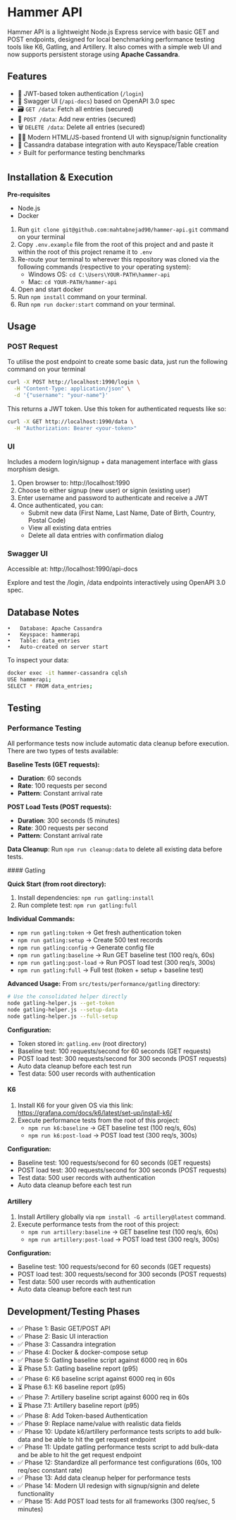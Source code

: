 # Hammer API

Hammer API is a lightweight Node.js Express service with basic GET and POST endpoints, designed for local benchmarking performance testing tools like K6, Gatling, and Artillery. It also comes with a simple web UI and now supports persistent storage using **Apache Cassandra**.

## Features

- 🔐 JWT-based token authentication (`/login`)
- 📘 Swagger UI (`/api-docs`) based on OpenAPI 3.0 spec
- 🗃️ `GET /data`: Fetch all entries (secured)
- 📝 `POST /data`: Add new entries (secured)
- 🗑️ `DELETE /data`: Delete all entries (secured)
- 👩‍💻 Modern HTML/JS-based frontend UI with signup/signin functionality
- 🧱 Cassandra database integration with auto Keyspace/Table creation
- ⚡ Built for performance testing benchmarks

## Installation & Execution

**Pre-requisites**

- Node.js
- Docker

1. Run `git clone git@github.com:mahtabnejad90/hammer-api.git` command on your terminal
2. Copy `.env.example` file from the root of this project and and paste it within the root of this project rename it to `.env`
3. Re-route your terminal to wherever this repository was cloned via the following commands (respective to your operating system):
     - Windows OS: `cd C:\Users\YOUR-PATH\hammer-api`
     - Mac: `cd YOUR-PATH/hammer-api`
4. Open and start docker
5. Run `npm install` command on your terminal.
6. Run `npm run docker:start` command on your terminal.

## Usage

### POST Request

To utilise the post endpoint to create some basic data, just run the following command on your terminal

```bash
curl -X POST http://localhost:1990/login \
  -H "Content-Type: application/json" \
  -d '{"username": "your-name"}'
  ```

This returns a JWT token. Use this token for authenticated requests like so:

```bash
curl -X GET http://localhost:1990/data \
  -H "Authorization: Bearer <your-token>"
  ```
### UI

Includes a modern login/signup + data management interface with glass morphism design.

1. Open browser to: http://localhost:1990
2. Choose to either signup (new user) or signin (existing user)
3. Enter username and password to authenticate and receive a JWT
4. Once authenticated, you can:
   - Submit new data (First Name, Last Name, Date of Birth, Country, Postal Code)
   - View all existing data entries
   - Delete all data entries with confirmation dialog

### Swagger UI

Accessible at:
http://localhost:1990/api-docs

Explore and test the /login, /data endpoints interactively using OpenAPI 3.0 spec.

## Database Notes

	•	Database: Apache Cassandra
	•	Keyspace: hammerapi
	•	Table: data_entries
	•	Auto-created on server start

To inspect your data:

```bash
docker exec -it hammer-cassandra cqlsh
USE hammerapi;
SELECT * FROM data_entries;
```

## Testing

### Performance Testing

All performance tests now include automatic data cleanup before execution. There are two types of tests available:

**Baseline Tests (GET requests):**
- **Duration**: 60 seconds
- **Rate**: 100 requests per second  
- **Pattern**: Constant arrival rate

**POST Load Tests (POST requests):**
- **Duration**: 300 seconds (5 minutes)
- **Rate**: 300 requests per second
- **Pattern**: Constant arrival rate

**Data Cleanup**: Run `npm run cleanup:data` to delete all existing data before tests.

#### Gatling

**Quick Start (from root directory):**
1. Install dependencies: `npm run gatling:install`
2. Run complete test: `npm run gatling:full`

**Individual Commands:**
- `npm run gatling:token` → Get fresh authentication token
- `npm run gatling:setup` → Create 500 test records
- `npm run gatling:config` → Generate config file
- `npm run gatling:baseline` → Run GET baseline test (100 req/s, 60s)
- `npm run gatling:post-load` → Run POST load test (300 req/s, 300s)
- `npm run gatling:full` → Full test (token + setup + baseline test)

**Advanced Usage:**
From `src/tests/performance/gatling` directory:
```bash
# Use the consolidated helper directly
node gatling-helper.js --get-token
node gatling-helper.js --setup-data
node gatling-helper.js --full-setup
```

**Configuration:**
- Token stored in: `gatling.env` (root directory)
- Baseline test: 100 requests/second for 60 seconds (GET requests)
- POST load test: 300 requests/second for 300 seconds (POST requests)
- Auto data cleanup before each test run
- Test data: 500 user records with authentication

#### K6

1. Install K6 for your given OS via this link: https://grafana.com/docs/k6/latest/set-up/install-k6/
2. Execute performance tests from the root of this project:
   - `npm run k6:baseline` → GET baseline test (100 req/s, 60s)
   - `npm run k6:post-load` → POST load test (300 req/s, 300s)

**Configuration:**
- Baseline test: 100 requests/second for 60 seconds (GET requests)
- POST load test: 300 requests/second for 300 seconds (POST requests)
- Test data: 500 user records with authentication
- Auto data cleanup before each test run

#### Artillery

1. Install Artillery globally via `npm install -G artillery@latest` command.
2. Execute performance tests from the root of this project:
   - `npm run artillery:baseline` → GET baseline test (100 req/s, 60s)
   - `npm run artillery:post-load` → POST load test (300 req/s, 300s)

**Configuration:**
- Baseline test: 100 requests/second for 60 seconds (GET requests)
- POST load test: 300 requests/second for 300 seconds (POST requests)
- Test data: 500 user records with authentication
- Auto data cleanup before each test run

## Development/Testing Phases

- ✅ Phase 1: Basic GET/POST API
- ✅ Phase 2: Basic UI interaction
- ✅ Phase 3: Cassandra integration
- ✅ Phase 4: Docker & docker-compose setup
- ✅ Phase 5: Gatling baseline script against 6000 req in 60s
- ⏳ Phase 5.1: Gatling baseline report (p95)
- ✅ Phase 6: K6 baseline script against 6000 req in 60s
- ⏳ Phase 6.1: K6 baseline report (p95)
- ✅ Phase 7: Artillery baseline script against 6000 req in 60s
- ⏳ Phase 7.1: Artillery baseline report (p95)
- ✅ Phase 8: Add Token-based Authentication
- ✅ Phase 9: Replace name/value with realistic data fields
- ✅ Phase 10: Update k6/artillery performance tests scripts to add bulk-data and be able to hit the get request endpoint
- ✅ Phase 11: Update gatling performance tests script to add bulk-data and be able to hit the get request endpoint
- ✅ Phase 12: Standardize all performance test configurations (60s, 100 req/sec constant rate)
- ✅ Phase 13: Add data cleanup helper for performance tests
- ✅ Phase 14: Modern UI redesign with signup/signin and delete functionality
- ✅ Phase 15: Add POST load tests for all frameworks (300 req/sec, 5 minutes)